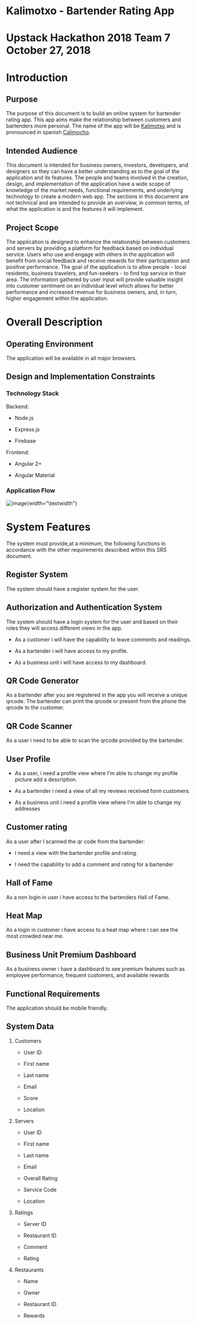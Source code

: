 
# Kalimotxo - Bartender Rating App

# Upstack Hackathon 2018 Team 7 October 27, 2018

Introduction
============

Purpose
-------

The purpose of this document is to build an online system for bartender
rating app. This app aims make the relationship between customers and
bartenders more personal. The name of the app will be
[Kalimotxo](#https://www.supercall.com/recipe/kalimotxo-drink-recipe)
and is pronounced in spanish
[Calimocho](#https://forvo.com/word/kalimotxo/).

Intended Audience
-----------------

This document is intended for business owners, investors, developers,
and designers so they can have a better understanding as to the goal of
the application and its features. The people and teams involved in the
creation, design, and implementation of the application have a wide
scope of knowledge of the market needs, functional requirements, and
underlying technology to create a modern web app. The sections in this
document are not technical and are intended to provide an overview, in
common terms, of what the application is and the features it will
implement.

Project Scope
-------------

The application is designed to enhance the relationship between
customers and servers by providing a platform for feedback based on
individual service. Users who use and engage with others in the
application will benefit from social feedback and receive rewards for
their participation and positive performance. The goal of the
application is to allow people - local residents, business travelers,
and fun-seekers - to find top service in their area. The information
gathered by user input will provide valuable insight into customer
sentiment on an individual level which allows for better performance and
increased revenue for business owners, and, in turn, higher engagement
within the application.

Overall Description
===================

Operating Environment
---------------------

The application will be available in all major browsers.

Design and Implementation Constraints
-------------------------------------

### Technology Stack

Backend:

-   Node.js

-   Express.js

-   Firebase

Frontend:

-   Angular 2+

-   Angular Material

### Application Flow

![image](uml/process-flow-diagram){width="\textwidth"}

System Features
===============

The system must provide,at a minimum, the following functions in
accordance with the other requirements described within this SRS
document.

Register System
---------------

The system should have a register system for the user.

Authorization and Authentication System
---------------------------------------

The system should have a login system for the user and based on their
roles they will access different views in the app.

-   As a customer i will have the capability to leave comments and
    readings.

-   As a bartender i will have access to my profile.

-   As a business unit i will have access to my dashboard.

QR Code Generator
-----------------

As a bartender after you are registered in the app you will receive a
unique qrcode. The bartender can print the qrcode or present from the
phone the qrcode to the customer.

QR Code Scanner
---------------

As a user i need to be able to scan the qrcode provided by the
bartender.

User Profile
------------

-   As a user, i need a profile view where I'm able to change my profile
    picture add a description.

-   As a bartender i need a view of all my reviews received form
    customers.

-   As a business unit i need a profile view where I'm able to change my
    addresses

Customer rating
---------------

As a user after I scanned the qr code from the bartender:

-   I need a view with the bartender profile and rating.

-   I need the capability to add a comment and rating for a bartender

Hall of Fame
------------

As a non login in user i have access to the bartenders Hall of Fame.

Heat Map
--------

As a login in customer i have access to a heat map where i can see the
most crowded near me.

Business Unit Premium Dashboard
-------------------------------

As a business owner i have a dashboard to see premium features such as
employee performance, frequent customers, and available rewards

Functional Requirements
-----------------------

The application should be mobile friendly.

System Data
-----------

1.  Customers

    -   User ID

    -   First name

    -   Last name

    -   Email

    -   Score

    -   Location

2.  Servers

    -   User ID

    -   First name

    -   Last name

    -   Email

    -   Overall Rating

    -   Service Code

    -   Location

3.  Ratings

    -   Server ID

    -   Restaurant ID

    -   Comment

    -   Rating

4.  Restaurants

    -   Name

    -   Owner

    -   Restaurant ID

    -   Rewards


